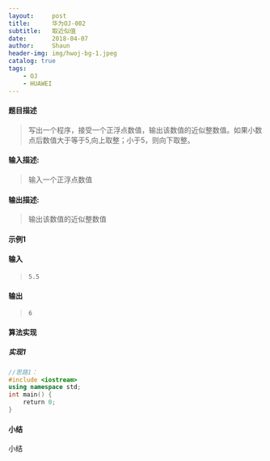 ```yaml
---
layout:     post
title:      华为OJ-002
subtitle:   取近似值
date:       2018-04-07
author:     Shaun
header-img: img/hwoj-bg-1.jpeg
catalog: true
tags:
    - OJ
    - HUAWEI
---
```



#### 题目描述

> 写出一个程序，接受一个正浮点数值，输出该数值的近似整数值。如果小数点后数值大于等于5,向上取整；小于5，则向下取整。

#### 输入描述:

> 输入一个正浮点数值

#### 输出描述:

> 输出该数值的近似整数值

#### 示例1

#### 输入

> ```
> 5.5
> ```

#### 输出

> ```
> 6
> ```



#### 算法实现



##### 实现1

```C++
//思路1：
#include <iostream>
using namespace std;
int main() {
    return 0;
}
```




#### 小结

小结






